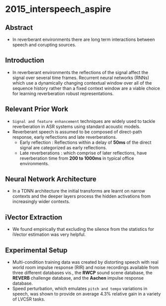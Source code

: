 # 2015_interspeech_aspire
## Abstract
- In reverberant environments there are long term interactions between speech and corupting sources.
## Introduction
- In reverberant environments the reflections of the signal affect the signal over several time frames. Recurrent neural networks (RNNs) which use a dynamically changing contextual window over all of the sequence history rather than a fixed context window are a viable choice for learning reverberation robust representations.
## Relevant Prior Work
- `Signal and feature enhancement` techniques are widely used to tackle reverberation in ASR systems using standard acoustic models.
- Reverberant speech is assumed to be composed of direct-path response, early reflections and late reverberations.
    - Early reflection : Reflections within a delay of **50ms** of the direct signal are categorized as early reflections.
    - Late reverberations : which comprise of later reflections, have reverberation time from **200 to 1000ms** in typical office environments.
## Neural Network Architecture
- In a TDNN architecture the initial transforms are learnt on narrow contexts and the deeper layers process the hidden activations from increasingly wider contexts.
## iVector Extraction
- We found empirically that excluding the silence from the statistics for iVector estimation was very helpful.
## Experimental Setup
- Multi-condition training data was created by distorting speech with real world room impulse response (RIR) and noise recordings available from three different databases vis., the **RWCP** sound scene database, the **REVERB** challenge database, and the **Aachen** impulse response database.
- Speed perturbation, which emulates `pitch and tempo` variations in speech, was shown to provide on average 4.3% relative gain in a variety of LVCSR tasks.